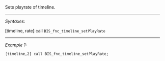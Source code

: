 Sets playrate of timeline.


---
*Syntaxes:*

[timeline, rate] call `BIS_fnc_timeline_setPlayRate`

---
*Example 1:*

```sqf
[timeline,2] call BIS_fnc_timeline_setPlayRate;
```
